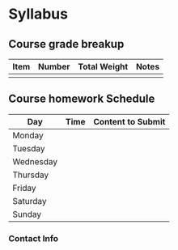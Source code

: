 # Syllabus

## Course grade breakup

| Item | Number | Total Weight | Notes |
| ---- | ------ | ------------ | ----- |
|      |        |              |       |



## Course homework Schedule
| Day       | Time | Content to Submit |
| --------- | ---- | ----------------- |
| Monday    |      |                   |
| Tuesday   |      |                   |
| Wednesday |      |                   |
| Thursday  |      |                   |
| Friday    |      |                   |
| Saturday  |      |                   |
| Sunday    |      |                   |


### Contact Info



